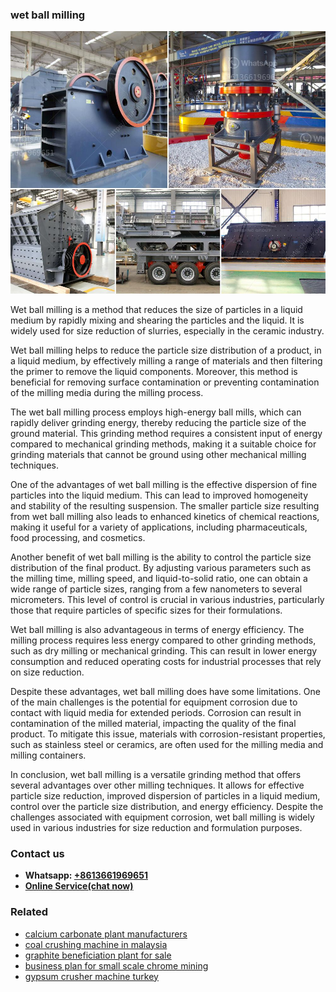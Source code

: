 <h3>wet ball milling</h3><img src='1708589101.jpg' alt=''><p>Wet ball milling is a method that reduces the size of particles in a liquid medium by rapidly mixing and shearing the particles and the liquid. It is widely used for size reduction of slurries, especially in the ceramic industry.</p><p>Wet ball milling helps to reduce the particle size distribution of a product, in a liquid medium, by effectively milling a range of materials and then filtering the primer to remove the liquid components. Moreover, this method is beneficial for removing surface contamination or preventing contamination of the milling media during the milling process.</p><p>The wet ball milling process employs high-energy ball mills, which can rapidly deliver grinding energy, thereby reducing the particle size of the ground material. This grinding method requires a consistent input of energy compared to mechanical grinding methods, making it a suitable choice for grinding materials that cannot be ground using other mechanical milling techniques.</p><p>One of the advantages of wet ball milling is the effective dispersion of fine particles into the liquid medium. This can lead to improved homogeneity and stability of the resulting suspension. The smaller particle size resulting from wet ball milling also leads to enhanced kinetics of chemical reactions, making it useful for a variety of applications, including pharmaceuticals, food processing, and cosmetics.</p><p>Another benefit of wet ball milling is the ability to control the particle size distribution of the final product. By adjusting various parameters such as the milling time, milling speed, and liquid-to-solid ratio, one can obtain a wide range of particle sizes, ranging from a few nanometers to several micrometers. This level of control is crucial in various industries, particularly those that require particles of specific sizes for their formulations.</p><p>Wet ball milling is also advantageous in terms of energy efficiency. The milling process requires less energy compared to other grinding methods, such as dry milling or mechanical grinding. This can result in lower energy consumption and reduced operating costs for industrial processes that rely on size reduction.</p><p>Despite these advantages, wet ball milling does have some limitations. One of the main challenges is the potential for equipment corrosion due to contact with liquid media for extended periods. Corrosion can result in contamination of the milled material, impacting the quality of the final product. To mitigate this issue, materials with corrosion-resistant properties, such as stainless steel or ceramics, are often used for the milling media and milling containers.</p><p>In conclusion, wet ball milling is a versatile grinding method that offers several advantages over other milling techniques. It allows for effective particle size reduction, improved dispersion of particles in a liquid medium, control over the particle size distribution, and energy efficiency. Despite the challenges associated with equipment corrosion, wet ball milling is widely used in various industries for size reduction and formulation purposes.</p><h3>Contact us</h3><ul><li><strong>Whatsapp:&nbsp;<a href="https://wa.me/8613661969651">+8613661969651</a></strong></li><li><a href="https://swt.shibang-china.com/?git&amp;zhl&amp;wet ball milling"><strong>Online Service(chat now)</strong></a></li></ul><h3>Related</h3><ul><li><a href='calcium carbonate plant manufacturers.md'>calcium carbonate plant manufacturers</a></li><li><a href='coal crushing machine in malaysia.md'>coal crushing machine in malaysia</a></li><li><a href='graphite beneficiation plant for sale.md'>graphite beneficiation plant for sale</a></li><li><a href='business plan for small scale chrome mining.md'>business plan for small scale chrome mining</a></li><li><a href='gypsum crusher machine turkey.md'>gypsum crusher machine turkey</a></li></ul>